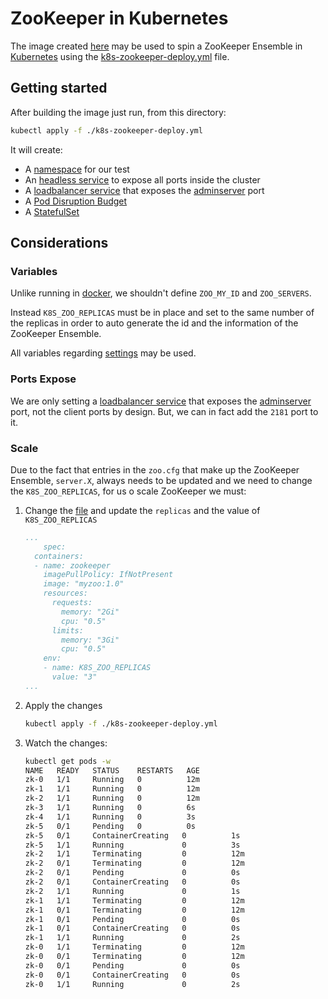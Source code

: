# ZooKeeper in Kubernetes

The image created [here](../docker/README.md) may be used to spin a ZooKeeper Ensemble in [Kubernetes](https://kubernetes.io) using the [k8s-zookeeper-deploy.yml](./k8s-zookeeper-deploy.yml) file.

## Getting started

After building the image just run, from this directory:

```bash
kubectl apply -f ./k8s-zookeeper-deploy.yml
```

It will create:

- A [namespace](https://kubernetes.io/docs/concepts/overview/working-with-objects/namespaces/) for our test
- An [headless service](https://kubernetes.io/docs/concepts/services-networking/service/#headless-services) to expose all ports inside the cluster
- A [loadbalancer service](https://kubernetes.io/docs/concepts/services-networking/service/#loadbalancer) that exposes the [adminserver](http://zookeeper.apache.org/doc/r3.5.6/zookeeperAdmin.html#sc_adminserver_config) port
- A [Pod Disruption Budget](https://kubernetes.io/docs/tasks/run-application/configure-pdb/)
- A [StatefulSet](https://kubernetes.io/docs/concepts/workloads/controllers/statefulset/)

## Considerations

### Variables

Unlike running in [docker](../docker/README.md#Start-in-Replicated-Mode), we shouldn't define `ZOO_MY_ID` and `ZOO_SERVERS`.

Instead `K8S_ZOO_REPLICAS` must be in place and set to the same number of the replicas in order to auto generate the id and the information of the ZooKeeper Ensemble.

All variables regarding [settings](../docker/README.md#Environment-Variables) may be used.

### Ports Expose

We are only setting a [loadbalancer service](https://kubernetes.io/docs/concepts/services-networking/service/#loadbalancer) that exposes the [adminserver](http://zookeeper.apache.org/doc/r3.5.6/zookeeperAdmin.html#sc_adminserver_config) port, not the client ports by design. But, we can in fact add the `2181` port to it.

### Scale

Due to the fact that entries in the `zoo.cfg` that make up the ZooKeeper Ensemble, `server.X`, always needs to be updated and we need to change the `K8S_ZOO_REPLICAS`, for us o scale ZooKeeper we must:

1. Change the [file](./k8s-zookeeper-deploy.yml) and update the `replicas` and the value of `K8S_ZOO_REPLICAS`

    ```yml
    ...
        spec:
      containers:
      - name: zookeeper
        imagePullPolicy: IfNotPresent
        image: "myzoo:1.0"
        resources:
          requests:
            memory: "2Gi"
            cpu: "0.5"
          limits:
            memory: "3Gi"
            cpu: "0.5"
        env:
        - name: K8S_ZOO_REPLICAS
          value: "3"
    ...
    ```

1. Apply the changes

    ```bash
    kubectl apply -f ./k8s-zookeeper-deploy.yml
    ```

1. Watch the changes:

    ```bash
    kubectl get pods -w
    NAME   READY   STATUS    RESTARTS   AGE
    zk-0   1/1     Running   0          12m
    zk-1   1/1     Running   0          12m
    zk-2   1/1     Running   0          12m
    zk-3   1/1     Running   0          6s
    zk-4   1/1     Running   0          3s
    zk-5   0/1     Pending   0          0s
    zk-5   0/1     ContainerCreating   0          1s
    zk-5   1/1     Running             0          3s
    zk-2   1/1     Terminating         0          12m
    zk-2   0/1     Terminating         0          12m
    zk-2   0/1     Pending             0          0s
    zk-2   0/1     ContainerCreating   0          0s
    zk-2   1/1     Running             0          1s
    zk-1   1/1     Terminating         0          12m
    zk-1   0/1     Terminating         0          12m
    zk-1   0/1     Pending             0          0s
    zk-1   0/1     ContainerCreating   0          0s
    zk-1   1/1     Running             0          2s
    zk-0   1/1     Terminating         0          12m
    zk-0   0/1     Terminating         0          12m
    zk-0   0/1     Pending             0          0s
    zk-0   0/1     ContainerCreating   0          0s
    zk-0   1/1     Running             0          2s
    ```
